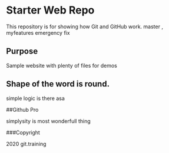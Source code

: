 # Starter Web Repo

This repository is for showing how Git and GitHub work. master , myfeatures
emergency fix
## Purpose

Sample website with plenty of files for demos

## Shape of the word is round.

simple logic is there asa


##Github Pro

simplysity is most wonderfull thing

###Copyright

2020 git.training
